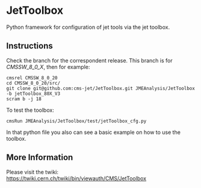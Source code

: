 # JetToolbox
Python framework for configuration of jet tools via the jet toolbox. 

## Instructions

Check the branch for the correspondent release. This branch is for *CMSSW_8_0_X*, then for example:
```
cmsrel CMSSW_8_0_20
cd CMSSW_8_0_20/src/
git clone git@github.com:cms-jet/JetToolbox.git JMEAnalysis/JetToolbox -b jetToolbox_80X_V3
scram b -j 18
```
To test the toolbox:
```
cmsRun JMEAnalysis/JetToolbox/test/jetToolbox_cfg.py
```
In that python file you also can see a basic example on how to use the toolbox.

## More Information

Please visit the twiki: https://twiki.cern.ch/twiki/bin/viewauth/CMS/JetToolbox
